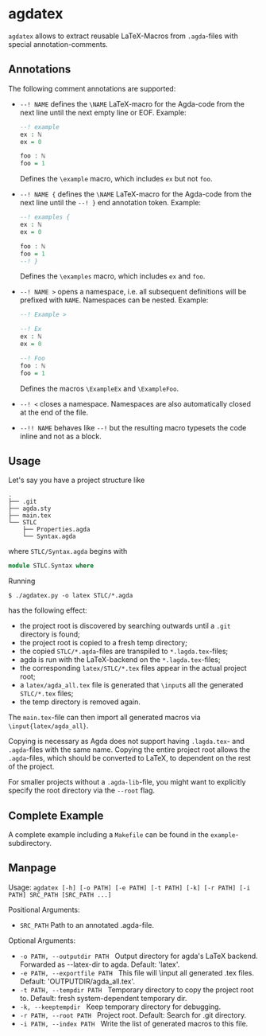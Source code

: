 # agdatex

`agdatex` allows to extract reusable LaTeX-Macros from `.agda`-files with special annotation-comments.

## Annotations

The following comment annotations are supported:

-   `--! NAME` defines the `\NAME` LaTeX-macro for the Agda-code from the next line
    until the next empty line or EOF.
    Example:
    ```agda
    --! example
    ex : ℕ
    ex = 0

    foo : ℕ
    foo = 1
    ```
    Defines the `\example` macro, which includes `ex` but not `foo`.

-   `--! NAME {` defines the `\NAME` LaTeX-macro for the Agda-code from the next line
    until the `--! }` end annotation token.
    Example:
    ```agda
    --! examples {
    ex : ℕ
    ex = 0

    foo : ℕ
    foo = 1
    --! }
    ```
    Defines the `\examples` macro, which includes `ex` and `foo`.

-   `--! NAME >` opens a namespace, i.e. all subsequent definitions will be prefixed with `NAME`.
    Namespaces can be nested.
    Example:
    ```agda
    --! Example >

    --! Ex
    ex : ℕ
    ex = 0

    --! Foo
    foo : ℕ
    foo = 1
    ```
    Defines the macros `\ExampleEx` and `\ExampleFoo`.

-   `--! <` closes a namespace. Namespaces are also automatically closed at the end of the file.

-   `--!! NAME` behaves like `--!` but the resulting macro typesets the code inline and not as a block.

## Usage

Let's say you have a project structure like

```
.
├── .git
├── agda.sty
├── main.tex
└── STLC
    ├── Properties.agda
    └── Syntax.agda
```

where `STLC/Syntax.agda` begins with
```agda
module STLC.Syntax where
```

Running
```
$ ./agdatex.py -o latex STLC/*.agda
```
has the following effect:
- the project root is discovered by searching outwards until a `.git` directory is found;
- the project root is copied to a fresh temp directory;
- the copied `STLC/*.agda`-files are transpiled to `*.lagda.tex`-files;
- agda is run with the LaTeX-backend on the `*.lagda.tex`-files;
- the corresponding `latex/STLC/*.tex` files appear in the actual project root;
- a `latex/agda_all.tex` file is generated that `\input`s all the generated `STLC/*.tex` files;
- the temp directory is removed again.

The `main.tex`-file can then import all generated macros via `\input{latex/agda_all}`.

Copying is necessary as Agda does not support having `.lagda.tex`- and
`.agda`-files with the same name. Copying the entire project root
allows the `.agda`-files, which should be converted to LaTeX, to
dependent on the rest of the project.

For smaller projects without a `.agda-lib`-file, you might want to
explicitly specify the root directory via the `--root` flag.

## Complete Example

A complete example including a `Makefile` can be found in the `example`-subdirectory.

## Manpage

Usage: `agdatex [-h] [-o PATH] [-e PATH] [-t PATH] [-k] [-r PATH] [-i PATH] SRC_PATH [SRC_PATH ...]`

Positional Arguments:

-   `SRC_PATH` Path to an annotated .agda-file.

Optional Arguments:
-   `-o PATH, --outputdir PATH`&nbsp;&nbsp;
    Output directory for agda's LaTeX backend. Forwarded as --latex-dir to agda. Default: 'latex'.
-   `-e PATH, --exportfile PATH`&nbsp;&nbsp;
    This file will \input all generated .tex files. Default: 'OUTPUTDIR/agda_all.tex'.
-   `-t PATH, --tempdir PATH`&nbsp;&nbsp;
    Temporary directory to copy the project root to. Default: fresh system-dependent temporary dir.
-   `-k, --keeptempdir`&nbsp;&nbsp;
    Keep temporary directory for debugging.
-   `-r PATH, --root PATH`&nbsp;&nbsp;
    Project root. Default: Search for .git directory.
-   `-i PATH, --index PATH`&nbsp;&nbsp;
    Write the list of generated macros to this file.



